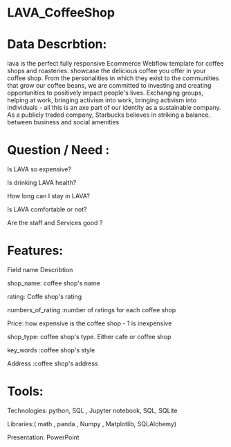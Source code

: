# LAVA_CoffeeShop

# Data Descrbtion:
lava is the perfect fully responsive Ecommerce Webflow template for coffee shops and roasteries. showcase the delicious coffee you offer in your coffee shop.
From the personalities in which they exist to the communities that grow our coffee beans, we are committed to investing and creating opportunities to positively impact people's lives. Exchanging groups, helping at work, bringing activism into work, bringing activism into individuals - all this is an axe part of our identity as a sustainable company. As a publicly traded company, Starbucks believes in striking a balance. between business and social amenities

# Question / Need :
Is LAVA so expensive?

Is drinking LAVA health?

How long can I stay in LAVA?

Is LAVA comfortable or not?

Are the staff and Services good ?




# Features:

Field name	Describtion

shop_name: coffee shop's name 

rating: Coffe shop's rating

numbers_of_rating :number of ratings for each coffee shop

Price: how expensive is the coffee shop - 1 is inexpensive
 
shop_type: coffee shop's type. Either cafe or coffee shop

key_words :coffee shop's style

Address	:coffee shop's address



# Tools:

Technologies: python, SQL , Jupyter notebook, SQL, SQLite 

Libraries:( math , panda , Numpy , Matplotlib, SQLAlchemy) 

Presentation: PowerPoint

